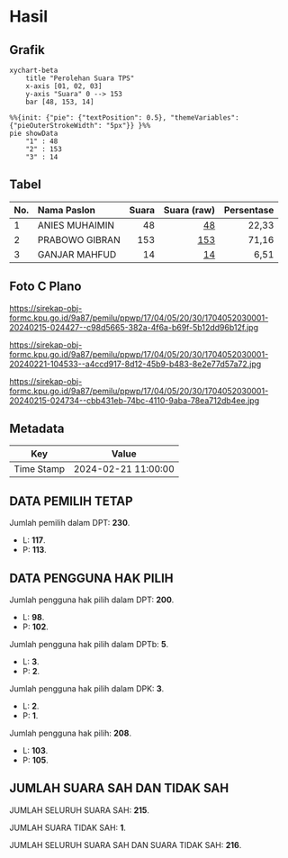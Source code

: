 # Hasil

## Grafik

```mermaid
xychart-beta
    title "Perolehan Suara TPS"
    x-axis [01, 02, 03]
    y-axis "Suara" 0 --> 153
    bar [48, 153, 14]
```

```mermaid
%%{init: {"pie": {"textPosition": 0.5}, "themeVariables": {"pieOuterStrokeWidth": "5px"}} }%%
pie showData
    "1" : 48
    "2" : 153
    "3" : 14
```

## Tabel

| No. | Nama Paslon    | Suara | Suara (raw) | Persentase |
|:--- |:-------------- | -----:| -----------:| ----------:|
| 1   | ANIES MUHAIMIN | 48    | [48][p-1]   | 22,33      |
| 2   | PRABOWO GIBRAN | 153   | [153][p-2]  | 71,16      |
| 3   | GANJAR MAHFUD  | 14    | [14][p-3]   | 6,51       |


[p-1]: https://github.com/gigit-pemilu/pemilu-2024-17-bengkulu/blob/main/pilpres/hitung-suara/sub/17-bengkulu/sub/04-kaur/sub/05-kaur-selatan/sub/2030-sinar-pagi/sub/001-tps/sub/paslon-1.txt
[p-2]: https://github.com/gigit-pemilu/pemilu-2024-17-bengkulu/blob/main/pilpres/hitung-suara/sub/17-bengkulu/sub/04-kaur/sub/05-kaur-selatan/sub/2030-sinar-pagi/sub/001-tps/sub/paslon-2.txt
[p-3]: https://github.com/gigit-pemilu/pemilu-2024-17-bengkulu/blob/main/pilpres/hitung-suara/sub/17-bengkulu/sub/04-kaur/sub/05-kaur-selatan/sub/2030-sinar-pagi/sub/001-tps/sub/paslon-3.txt

## Foto C Plano

https://sirekap-obj-formc.kpu.go.id/9a87/pemilu/ppwp/17/04/05/20/30/1704052030001-20240215-024427--c98d5665-382a-4f6a-b69f-5b12dd96b12f.jpg

https://sirekap-obj-formc.kpu.go.id/9a87/pemilu/ppwp/17/04/05/20/30/1704052030001-20240221-104533--a4ccd917-8d12-45b9-b483-8e2e77d57a72.jpg

https://sirekap-obj-formc.kpu.go.id/9a87/pemilu/ppwp/17/04/05/20/30/1704052030001-20240215-024734--cbb431eb-74bc-4110-9aba-78ea712db4ee.jpg


## Metadata

| Key        | Value               |
| ---------- | ------------------- |
| Time Stamp | 2024-02-21 11:00:00 |


## DATA PEMILIH TETAP

Jumlah pemilih dalam DPT: **230**.
 * L: **117**.
 * P: **113**.

## DATA PENGGUNA HAK PILIH

Jumlah pengguna hak pilih dalam DPT: **200**.
 * L: **98**.
 * P: **102**.

Jumlah pengguna hak pilih dalam DPTb: **5**.
 * L: **3**.
 * P: **2**.

Jumlah pengguna hak pilih dalam DPK: **3**.
 * L: **2**.
 * P: **1**.

Jumlah pengguna hak pilih: **208**.
 * L: **103**.
 * P: **105**.

## JUMLAH SUARA SAH DAN TIDAK SAH

JUMLAH SELURUH SUARA SAH: **215**.

JUMLAH SUARA TIDAK SAH: **1**.

JUMLAH SELURUH SUARA SAH DAN SUARA TIDAK SAH: **216**.


